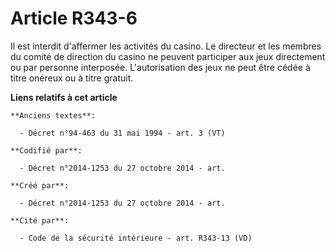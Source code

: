 # Article R343-6

Il est interdit d'affermer les activités du casino. Le directeur et les membres du comité de direction du casino ne peuvent
participer aux jeux directement ou par personne interposée. L'autorisation des jeux ne peut être cédée à titre onéreux ou à
titre gratuit.

**Liens relatifs à cet article**

	**Anciens textes**:

	  - Décret n°94-463 du 31 mai 1994 - art. 3 (VT)

	**Codifié par**:

	  - Décret n°2014-1253 du 27 octobre 2014 - art.

	**Créé par**:

	  - Décret n°2014-1253 du 27 octobre 2014 - art.

	**Cité par**:

	  - Code de la sécurité intérieure - art. R343-13 (VD)
